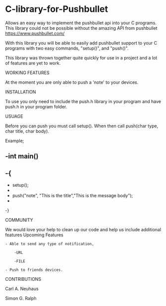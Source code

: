 C-library-for-Pushbullet
========================

Allows an easy way to implement the pushbullet api into your C programs.
This library could not be possible without the amazing API from pushbullet https://www.pushbullet.com/

With this library you will be able to easily add pushbullet support to your C programs with two easy commands, "setup()", and "push()".

This library was thrown together quite quickly for use in a project and a lot of features are yet to work. 

WORKING FEATURES

At the moment you are only able to push a 'note' to your devices.

INSTALLATION 

To use you only need to include the push.h library in your program and have push.h in your program folder.

USUAGE

Before you can push you must call setup().
When then call push(char type, char title, char body). 

Example;

-int main()
-
-{
-
-	setup();
-	
-	push("note", "This is the title","This is the message body");
-	
-}

COMMUNITY

We would love your help to clean up our code and help us include additional features
Upcoming Features

	- Able to send any type of notification,
	
		-URL
		
		-FILE
	
	- Push to friends devices.

CONTRIBUTIONS

Carl A. Neuhaus

Simon G. Ralph
